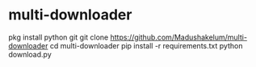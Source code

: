 # multi-downloader

pkg install python git
git clone https://github.com/Madushakelum/multi-downloader
cd multi-downloader
pip install -r requirements.txt
python download.py

